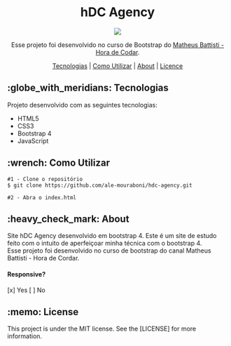 <h1 align="center">hDC Agency</h1>
<p align="center">
  <img src="assets/readme/bootstrap-site.gif">
</p>

<p align="center">
  Esse projeto foi desenvolvido no curso de Bootstrap do <a href="https://www.youtube.com/playlist?list=PLnDvRpP8Bnexu5wvxogy6N49_S5Xk8Cze">Matheus Battisti - Hora de Codar</a>.
</p>

<p align="center">
  <a href="#technology">Tecnologias</a> | 
  <a href="#c-utilizar">Como Utilizar</a> |
  <a href="#about">About</a> |
  <a href="#license">Licence</a> 
</p>

<h2 id="technology">:globe_with_meridians: Tecnologias</h2>
<p>Projeto desenvolvido com as seguintes tecnologias:</p>
<ul>
  <li>HTML5</li>
  <li>CSS3</li>
  <li>Bootstrap 4</li>
  <li>JavaScript</li>
</ul>

<h2 id="c-utilizar">:wrench: Como Utilizar</h2>

```
#1 - Clone o repositório
$ git clone https://github.com/ale-mouraboni/hdc-agency.git

#2 - Abra o index.html
```

<h2 id="about">:heavy_check_mark: About</h2>
<p>
Site hDC Agency desenvolvido em bootstrap 4. Este é um site de estudo feito com o intuito de aperfeiçoar minha técnica com o bootstrap 4.
</br>
Esse projeto foi desenvolvido no curso de bootstrap do canal Matheus Battisti - Hora de Cordar.
<h4>Responsive?</h4>
[x] Yes  [ ] No
</p>

<h2 id="license">:memo: License</h2>
<p>This project is under the MIT license. See the [LICENSE] for more information.
</p>

